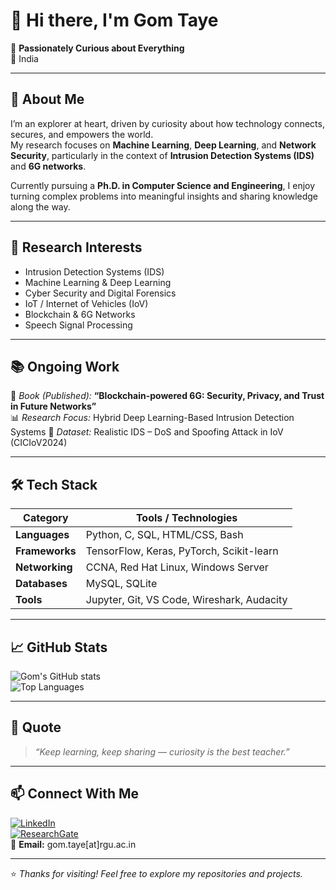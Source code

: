 # 👋 Hi there, I'm Gom Taye  

🌱 **Passionately Curious about Everything**  
📍 India  

---

## 🧠 About Me  

I’m an explorer at heart, driven by curiosity about how technology connects, secures, and empowers the world.  
My research focuses on **Machine Learning**, **Deep Learning**, and **Network Security**, particularly in the context of **Intrusion Detection Systems (IDS)** and **6G networks**.  

Currently pursuing a **Ph.D. in Computer Science and Engineering**, I enjoy turning complex problems into meaningful insights and sharing knowledge along the way.  

---

## 🔬 Research Interests  

- Intrusion Detection Systems (IDS)  
- Machine Learning & Deep Learning  
- Cyber Security and Digital Forensics  
- IoT / Internet of Vehicles (IoV)  
- Blockchain & 6G Networks  
- Speech Signal Processing  

---

## 📚 Ongoing Work  

📘 *Book (Published):* **“Blockchain-powered 6G: Security, Privacy, and Trust in Future Networks”**  
📊 *Research Focus:* Hybrid Deep Learning-Based Intrusion Detection Systems 
🧩 *Dataset:* Realistic IDS – DoS and Spoofing Attack in IoV (CICIoV2024)  

---

## 🛠️ Tech Stack  

| Category | Tools / Technologies |
|-----------|---------------------|
| **Languages** | Python, C, SQL, HTML/CSS, Bash |
| **Frameworks** | TensorFlow, Keras, PyTorch, Scikit-learn |
| **Networking** | CCNA, Red Hat Linux, Windows Server |
| **Databases** | MySQL, SQLite |
| **Tools** | Jupyter, Git, VS Code, Wireshark, Audacity |

---

## 📈 GitHub Stats  

![Gom's GitHub stats](https://github-readme-stats.vercel.app/api?username=GomTaye&show_icons=true&theme=tokyonight)  
![Top Languages](https://github-readme-stats.vercel.app/api/top-langs/?username=GomTaye&layout=compact&theme=tokyonight)  

---

## 💬 Quote  

> *“Keep learning, keep sharing — curiosity is the best teacher.”*  

---

## 📫 Connect With Me  

[![LinkedIn](https://img.shields.io/badge/LinkedIn-Gom%20Taye-blue)](https://www.linkedin.com/in/gom-taye)  
[![ResearchGate](https://img.shields.io/badge/ResearchGate-Gom%20Taye-brightgreen)](https://www.researchgate.net/)  
📧 **Email:** gom.taye[at]rgu.ac.in  

---

⭐️ *Thanks for visiting! Feel free to explore my repositories and projects.*  
